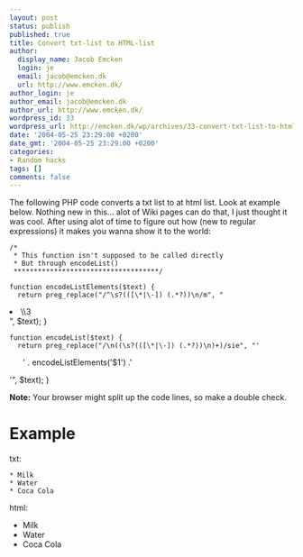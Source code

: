 ```yaml
---
layout: post
status: publish
published: true
title: Convert txt-list to HTML-list
author:
  display_name: Jacob Emcken
  login: je
  email: jacob@emcken.dk
  url: http://www.emcken.dk/
author_login: je
author_email: jacob@emcken.dk
author_url: http://www.emcken.dk/
wordpress_id: 33
wordpress_url: http://emcken.dk/wp/archives/33-convert-txt-list-to-html-list.html
date: '2004-05-25 23:29:00 +0200'
date_gmt: '2004-05-25 23:29:00 +0200'
categories:
- Random hacks
tags: []
comments: false
---
```

The following PHP code converts a txt list to at html list. Look at example below.
Nothing new in this... alot of Wiki pages can do that, I just thought it was cool. After using alot of time to figure out how (new to regular expressions) it makes you wanna show it to the world:

    /*
     * This function isn't supposed to be called directly
     * But through encodeList()
     ************************************/

    function encodeListElements($text) {
      return preg_replace("/^\s?(([\*|\-]) (.*?))\n/m", "
<li>\\3</li>", $text);
    }

    function encodeList($text) {
      return preg_replace("/\n((\s?(([\*|\-]) (.*?))\n)+)/sie", "'
<ul>' . encodeListElements('$1') .'</ul>'", $text);
    }

**Note:** Your browser might split up the code lines, so make a double check.

# Example

txt:

    * Milk
    * Water
    * Coca Cola

html:

<ul>
<li>Milk</li>
<li>Water</li>
<li>Coca Cola</li>
    </ul>

